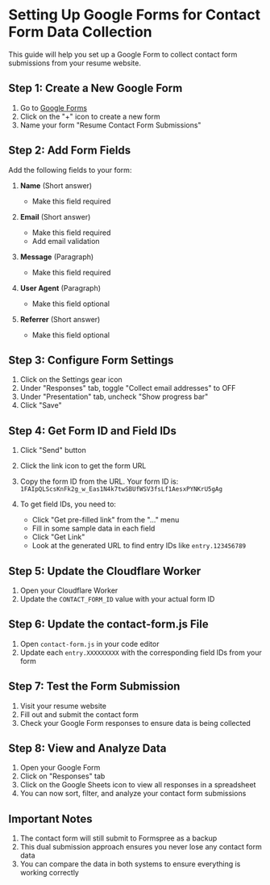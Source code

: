 # Setting Up Google Forms for Contact Form Data Collection

This guide will help you set up a Google Form to collect contact form submissions from your resume website.

## Step 1: Create a New Google Form

1. Go to [Google Forms](https://forms.google.com/)
2. Click on the "+" icon to create a new form
3. Name your form "Resume Contact Form Submissions"

## Step 2: Add Form Fields

Add the following fields to your form:

1. **Name** (Short answer)
   - Make this field required

2. **Email** (Short answer)
   - Make this field required
   - Add email validation

3. **Message** (Paragraph)
   - Make this field required

4. **User Agent** (Paragraph)
   - Make this field optional

5. **Referrer** (Short answer)
   - Make this field optional

## Step 3: Configure Form Settings

1. Click on the Settings gear icon
2. Under "Responses" tab, toggle "Collect email addresses" to OFF
3. Under "Presentation" tab, uncheck "Show progress bar"
4. Click "Save"

## Step 4: Get Form ID and Field IDs

1. Click "Send" button
2. Click the link icon to get the form URL
3. Copy the form ID from the URL. Your form ID is:
   `1FAIpQLScsKnFk2g_w_Eas1N4k7twSBUfWSV3fsLf1AesxPYNKrU5gAg`

4. To get field IDs, you need to:
   - Click "Get pre-filled link" from the "..." menu
   - Fill in some sample data in each field
   - Click "Get Link"
   - Look at the generated URL to find entry IDs like `entry.123456789`

## Step 5: Update the Cloudflare Worker

1. Open your Cloudflare Worker
2. Update the `CONTACT_FORM_ID` value with your actual form ID

## Step 6: Update the contact-form.js File

1. Open `contact-form.js` in your code editor
2. Update each `entry.XXXXXXXXX` with the corresponding field IDs from your form

## Step 7: Test the Form Submission

1. Visit your resume website
2. Fill out and submit the contact form
3. Check your Google Form responses to ensure data is being collected

## Step 8: View and Analyze Data

1. Open your Google Form
2. Click on "Responses" tab
3. Click on the Google Sheets icon to view all responses in a spreadsheet
4. You can now sort, filter, and analyze your contact form submissions

## Important Notes

1. The contact form will still submit to Formspree as a backup
2. This dual submission approach ensures you never lose any contact form data
3. You can compare the data in both systems to ensure everything is working correctly